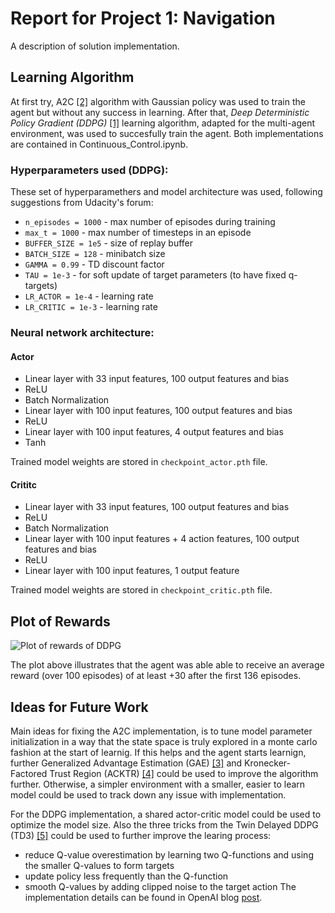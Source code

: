 Report for Project 1: Navigation
=====================

A description of solution implementation.

## Learning Algorithm

At first try, A2C [[2]](https://arxiv.org/abs/1602.01783) algorithm with Gaussian policy was used to train the agent but without any success in learning. After that, *Deep Deterministic Policy Gradient (DDPG)* [[1]](https://arxiv.org/abs/1509.02971) learning algorithm, adapted for the multi-agent environment, was used to succesfully train the agent. Both implementations are contained in Continuous_Control.ipynb.

### Hyperparameters used (DDPG):

These set of hyperparamethers and model architecture was used, following suggestions from Udacity's forum:

- `n_episodes = 1000` - max number of episodes during training
- `max_t = 1000` - max number of timesteps in an episode
- `BUFFER_SIZE = 1e5` - size of replay buffer
- `BATCH_SIZE = 128` - minibatch size
- `GAMMA = 0.99` - TD discount factor
- `TAU = 1e-3` - for soft update of target parameters (to have fixed q-targets)
- `LR_ACTOR = 1e-4` - learning rate
- `LR_CRITIC = 1e-3` - learning rate

### Neural network architecture:
#### Actor
 - Linear layer with 33 input features, 100 output features and bias
 - ReLU
 - Batch Normalization
 - Linear layer with 100 input features, 100 output features and bias
 - ReLU
 - Linear layer with 100 input features, 4 output features and bias
 - Tanh

 Trained model weights are stored in `checkpoint_actor.pth` file.

#### Crititc
 - Linear layer with 33 input features, 100 output features and bias
 - ReLU
 - Batch Normalization
 - Linear layer with 100 input features + 4 action features, 100 output features and bias
 - ReLU
 - Linear layer with 100 input features, 1 output feature

 Trained model weights are stored in `checkpoint_critic.pth` file.

## Plot of Rewards

![Plot of rewards of DDPG](ddpg_score.png)

The plot above illustrates that the agent was able able to receive an average reward (over 100 episodes) of at least +30 after the first 136 episodes.

## Ideas for Future Work

Main ideas for fixing the A2C implementation, is to tune model parameter initialization in a way that the state space is truly explored in a monte carlo fashion at the start of learnig. If this helps and the agent starts learnign, further Generalized Advantage Estimation (GAE) [[3]](https://arxiv.org/abs/1506.02438) and Kronecker-Factored Trust Region (ACKTR) [[4]](https://arxiv.org/abs/1708.05144) could be used to improve the algorithm further. Otherwise, a simpler environment with a smaller, easier to learn model could be used to track down any issue with implementation.

For the DDPG implementation, a shared actor-critic model could be used to optimize the model size. Also the three tricks from the Twin Delayed DDPG (TD3) [[5]](https://spinningup.openai.com/en/latest/algorithms/td3.html) could be used to further improve the learing process:
- reduce Q-value overestimation by learning two Q-functions and using the smaller Q-values to form targets
- update policy less frequently than the Q-function
- smooth Q-values by adding clipped noise to the target action
The implementation details can be found in OpenAI blog [post](https://spinningup.openai.com/en/latest/algorithms/td3.html).
